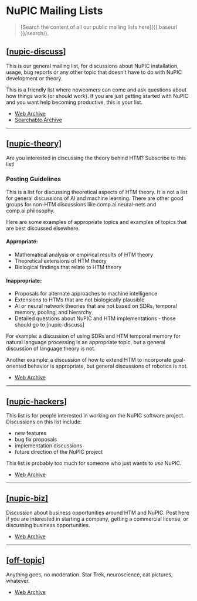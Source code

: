 
# NuPIC Mailing Lists

> [Search the content of all our public mailing lists here]({{ baseurl }}/search/).

## [\[nupic-discuss\]](http://lists.numenta.org/mailman/listinfo/nupic_lists.numenta.org)

This is our general mailing list, for discussions about NuPIC installation, usage, bug reports or any other topic that doesn't have to do with NuPIC development or theory.

This is a friendly list where newcomers can come and ask questions about how things work (or should work). If you are just getting started with NuPIC and you want help becoming productive, this is your list.

- [Web Archive](http://lists.numenta.org/pipermail/nupic_lists.numenta.org/)
- [Searchable Archive](http://nupic.markmail.org/)

* * *

## [\[nupic-theory\]](http://lists.numenta.org/mailman/listinfo/nupic-theory_lists.numenta.org)

Are you interested in discussing the theory behind HTM? Subscribe to this list!

### Posting Guidelines

This is a list for discussing theoretical aspects of HTM theory.  It is not a list for general discussions of AI and machine learning. There are other good groups for non-HTM discussions like comp.ai.neural-nets and comp.ai.philosophy.

Here are some examples of appropriate topics and examples of topics that are best discussed elsewhere.

#### Appropriate:
- Mathematical analysis or empirical results of HTM theory
- Theoretical extensions of HTM theory
- Biological findings that relate to HTM theory

#### Inappropriate:
- Proposals for alternate approaches to machine intelligence
- Extensions to HTMs that are not biologically plausible
- AI or neural network theories that are not based on SDRs, temporal
memory, pooling, and hierarchy
- Detailed questions about NuPIC and HTM implementations - those should go to
\[nupic-discuss\]

For example: a discussion of using SDRs and HTM temporal memory for
natural language processing is an appropriate topic, but a general
discussion of language theory is not.

Another example: a discussion of how to extend HTM to incorporate
goal-oriented behavior is appropriate, but general discussions of
robotics is not.

- [Web Archive](http://lists.numenta.org/pipermail/nupic-theory_lists.numenta.org/)


* * *

## [\[nupic-hackers\]](http://lists.numenta.org/mailman/listinfo/nupic-hackers_lists.numenta.org)

This list is for people interested in working on the NuPIC software project. Discussions on this list include:

- new features
- bug fix proposals
- implementation discussions
- future direction of the NuPIC project

This list is probably too much for someone who just wants to *use* NuPIC.

- [Web Archive](http://lists.numenta.org/pipermail/nupic-hackers_lists.numenta.org/)


* * *

## [\[nupic-biz\]](http://lists.numenta.org/mailman/listinfo/busn_lists.numenta.org)

Discussion about business opportunities around HTM and NuPIC. Post here if you are interested in starting a company, getting a commercial license, or discussing business opportunities.

- [Web Archive](http://lists.numenta.org/pipermail/busn_lists.numenta.org/)


* * *

## [\[off-topic\]](http://lists.numenta.org/mailman/listinfo/off-topic_lists.numenta.org)

Anything goes, no moderation. Star Trek, neuroscience, cat pictures, whatever. 

- [Web Archive](http://lists.numenta.org/pipermail/off-topic_lists.numenta.org/)
